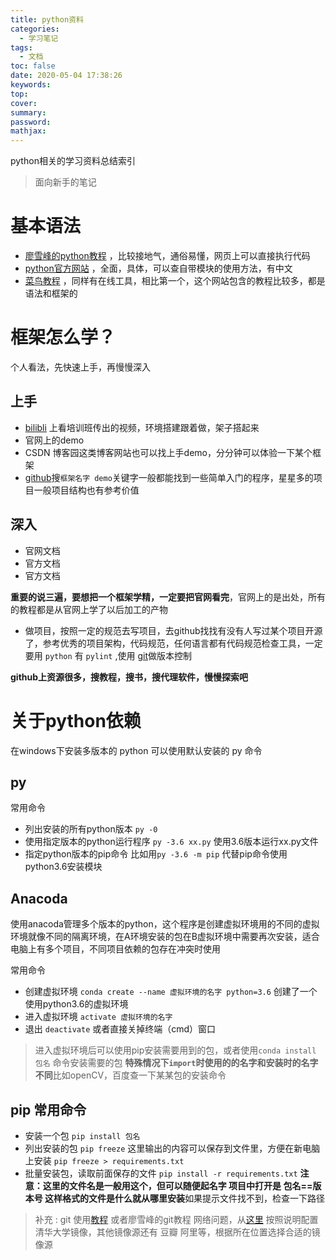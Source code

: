 ```yaml
---
title: python资料
categories:
  - 学习笔记
tags:
  - 文档
toc: false
date: 2020-05-04 17:38:26
keywords:
top:
cover:
summary:
password:
mathjax:
---
```


python相关的学习资料总结索引

> 面向新手的笔记

# 基本语法

- [廖雪峰的python教程](https://www.liaoxuefeng.com/wiki/1016959663602400) ，比较接地气，通俗易懂，网页上可以直接执行代码
- [python官方网站](https://docs.python.org/zh-cn/3/) ，全面，具体，可以查自带模块的使用方法，有中文
- [菜鸟教程](https://www.runoob.com/python/python-tutorial.html) ，同样有在线工具，相比第一个，这个网站包含的教程比较多，都是语法和框架的

# 框架怎么学？

个人看法，先快速上手，再慢慢深入

## 上手

- [bilibli](https://www.bilibili.com/) 上看培训班传出的视频，环境搭建跟着做，架子搭起来
- 官网上的demo
- CSDN 博客园这类博客网站也可以找上手demo，分分钟可以体验一下某个框架 
- [github](https://www.github.com)搜`框架名字 demo`关键字一般都能找到一些简单入门的程序，星星多的项目一般项目结构也有参考价值

## 深入

- 官网文档
- 官方文档
- 官方文档

 **重要的说三遍，要想把一个框架学精，一定要把官网看完**，官网上的是出处，所有的教程都是从官网上学了以后加工的产物

- 做项目，按照一定的规范去写项目，去github找找有没有人写过某个项目开源了，参考优秀的项目架构，代码规范，任何语言都有代码规范检查工具，一定要用 `python` 有 `pylint` ,使用 [git](https://git-scm.com/)做版本控制

**github上资源很多，搜教程，搜书，搜代理软件，慢慢探索吧**

# 关于python依赖

在windows下安装多版本的 python 可以使用默认安装的 py 命令

## py

常用命令

- 列出安装的所有python版本 `py -0`
- 使用指定版本的python运行程序 `py -3.6 xx.py` 使用3.6版本运行xx.py文件
- 指定python版本的pip命令 比如用`py -3.6 -m pip` 代替pip命令使用python3.6安装模块

## Anacoda

使用anacoda管理多个版本的python，这个程序是创建虚拟环境用的不同的虚拟环境就像不同的隔离环境，在A环境安装的包在B虚拟环境中需要再次安装，适合电脑上有多个项目，不同项目依赖的包存在冲突时使用

常用命令

- 创建虚拟环境 `conda create --name 虚拟环境的名字 python=3.6` 创建了一个使用python3.6的虚拟环境
- 进入虚拟环境 `activate 虚拟环境的名字`
- 退出 `deactivate` 或者直接关掉终端（cmd）窗口

> 进入虚拟环境后可以使用pip安装需要用到的包，或者使用`conda install 包名` 命令安装需要的包
	**特殊情况下`import`时使用的的名字和安装时的名字不同**比如openCV，百度查一下某某包的安装命令

## pip 常用命令

- 安装一个包 `pip install 包名`
- 列出安装的包 `pip freeze` 这里输出的内容可以保存到文件里，方便在新电脑上安装 `pip freeze > requirements.txt`
- 批量安装包，读取前面保存的文件 `pip install -r requirements.txt` **注意：这里的文件名是一般用这个，但可以随便起名字 项目中打开是 包名==版本号 这样格式的文件是什么就从哪里安装**如果提示文件找不到，检查一下路径


> 补充 : git 使用[教程](https://git-scm.com/) 或者廖雪峰的git教程
	网络问题，从[这里](https://mirrors.tuna.tsinghua.edu.cn/help/pypi/) 按照说明配置清华大学镜像，其他镜像源还有 豆瓣 阿里等，根据所在位置选择合适的镜像源